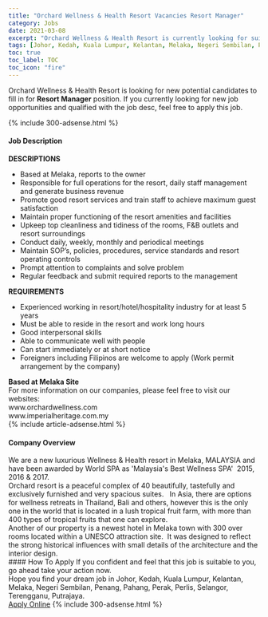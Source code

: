 ```yaml
---
title: "Orchard Wellness & Health Resort Vacancies Resort Manager" 
category: Jobs 
date: 2021-03-08 
excerpt: "Orchard Wellness & Health Resort is currently looking for suitable person to fill in the Resort Manager which based in Johor, Kedah, Kuala Lumpur, Kelantan, Melaka, Negeri Sembilan, Penang, Pahang, Perak, Perlis, Selangor, Terengganu, Putrajaya" 
tags: [Johor, Kedah, Kuala Lumpur, Kelantan, Melaka, Negeri Sembilan, Penang, Pahang, Perak, Perlis, Selangor, Terengganu, Putrajaya] 
toc: true 
toc_label: TOC 
toc_icon: "fire" 
--- 
```


<p>Orchard Wellness & Health Resort is looking for new potential candidates to fill in for <b>Resort Manager</b> position. If you currently looking for new job opportunities and qualified with the job desc, feel free to apply this job.
</p>{% include 300-adsense.html %} 
<div><div><h4>Job Description</h4></div><div><div><span><div><div><strong>DESCRIPTIONS</strong></div><ul><li>Based at Melaka, reports to the owner</li><li>Responsible for full operations for the resort, daily staff management and generate business revenue</li><li>Promote good resort services and train staff to achieve maximum guest satisfaction</li><li>Maintain proper functioning of the resort amenities and facilities</li><li>Upkeep top cleanliness and tidiness of the rooms, F&amp;B outlets and resort surroundings</li><li>Conduct daily, weekly, monthly and periodical meetings</li><li>Maintain SOP&#8217;s, policies, procedures, service standards and resort operating controls</li><li>Prompt attention to complaints and solve problem</li><li>Regular feedback and submit required reports to the management</li></ul><div><strong>REQUIREMENTS</strong></div><ul><li>Experienced working in resort/hotel/hospitality industry for at least 5 years</li><li>Must be able to reside in the resort and work long hours</li><li>Good interpersonal skills</li><li>Able to communicate well with people</li><li>Can start immediately or at short notice</li><li>Foreigners including Filipinos are welcome to apply (Work permit arrangement by the company)</li></ul><div><strong>Based at Melaka Site</strong></div><div>For more information on our companies, please feel free to visit our websites:</div><div>www.orchardwellness.com</div><div>www.imperialheritage.com.my</div></div></span></div></div></div> 
{% include article-adsense.html %} 
<div><div><h4>Company Overview</h4></div><div><div><span><div><div>
	We are a new luxurious Wellness &amp; Health resort in Melaka, MALAYSIA and have been awarded by World SPA as 'Malaysia's Best Wellness SPA'&#160; 2015, 2016 &amp; 2017.</div>
<div>
	Orchard resort is a peaceful complex of 40 beautifully, tastefully and exclusively furnished and very spacious suites.&#160;&#160; In Asia, there are options for wellness retreats in Thailand, Bali and others, however this is the only one in the world that is located in a lush tropical fruit farm, with more than 400 types of tropical fruits that one can explore.</div>
<div>
<div>
		Another of our property is a newest hotel in Melaka town with 300 over rooms located within a UNESCO attraction site.&#160; It was designed to reflect the strong historical influences with small details of the architecture and the interior design.</div>
</div></div></span></div></div></div> 
#### How To Apply 
If you confident and feel that this job is suitable to you, go ahead take your action now. <br/> 
Hope you find your dream job in Johor, Kedah, Kuala Lumpur, Kelantan, Melaka, Negeri Sembilan, Penang, Pahang, Perak, Perlis, Selangor, Terengganu, Putrajaya. <br/> 
<a href="https://www.jobstreet.com.my/en/job/resort-manager-4497268?jobId=jobstreet-my-job-4497268&" class="btn btn--info" target="_blank" rel="nofollow noopenner">Apply Online</a> 
{% include 300-adsense.html %} 